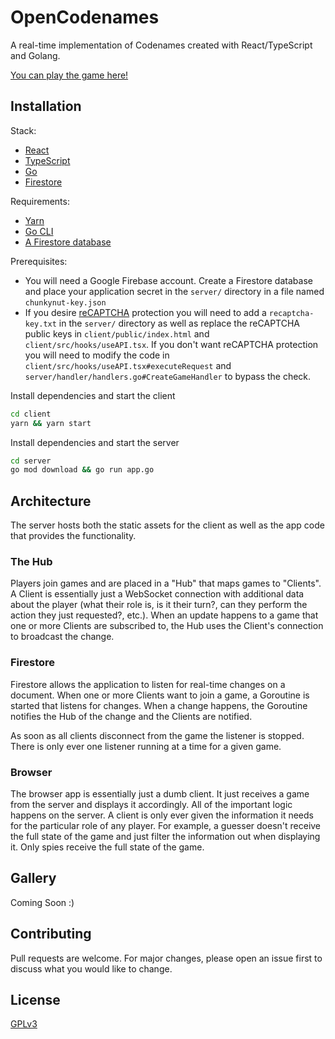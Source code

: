 # OpenCodenames

A real-time implementation of Codenames created with React/TypeScript and Golang.

[You can play the game here!](https://chunky-codenames.herokuapp.com/#/)

## Installation

Stack:

- [React](https://reactjs.org/)
- [TypeScript](https://www.typescriptlang.org/)
- [Go](https://golang.org/doc/install)
- [Firestore](https://firebase.google.com/docs/firestore)

Requirements:

- [Yarn](https://classic.yarnpkg.com/en/)
- [Go CLI](https://golang.org/doc/install)
- [A Firestore database](https://firebase.google.com/docs/firestore)

Prerequisites:

- You will need a Google Firebase account. Create a Firestore database and place your application secret in the `server/` directory in a file named `chunkynut-key.json`
- If you desire [reCAPTCHA](https://developers.google.com/recaptcha/docs/v3) protection you will need to add a `recaptcha-key.txt` in the `server/` directory as well as replace the reCAPTCHA public keys in `client/public/index.html` and `client/src/hooks/useAPI.tsx`. If you don't want reCAPTCHA protection you will need to modify the code in `client/src/hooks/useAPI.tsx#executeRequest` and `server/handler/handlers.go#CreateGameHandler` to bypass the check.

Install dependencies and start the client

```bash
cd client
yarn && yarn start
```

Install dependencies and start the server

```bash
cd server
go mod download && go run app.go
```

## Architecture

The server hosts both the static assets for the client as well as the app code that provides the functionality.

### The Hub

Players join games and are placed in a "Hub" that maps games to "Clients". A Client is essentially just a WebSocket connection with additional data about the player (what their role is, is it their turn?, can they perform the action they just requested?, etc.). When an update happens to a game that one or more Clients are subscribed to, the Hub uses the Client's connection to broadcast the change.

### Firestore

Firestore allows the application to listen for real-time changes on a document. When one or more Clients want to join a game, a Goroutine is started that listens for changes. When a change happens, the Goroutine notifies the Hub of the change and the Clients are notified.

As soon as all clients disconnect from the game the listener is stopped. There is only ever one listener running at a time for a given game.

### Browser

The browser app is essentially just a dumb client. It just receives a game from the server and displays it accordingly. All of the important logic happens on the server. A client is only ever given the information it needs for the particular role of any player. For example, a guesser doesn't receive the full state of the game and just filter the information out when displaying it. Only spies receive the full state of the game.

## Gallery

Coming Soon :)

## Contributing

Pull requests are welcome. For major changes, please open an issue first to discuss what you would like to change.

## License

[GPLv3](https://choosealicense.com/licenses/gpl-3.0/)
